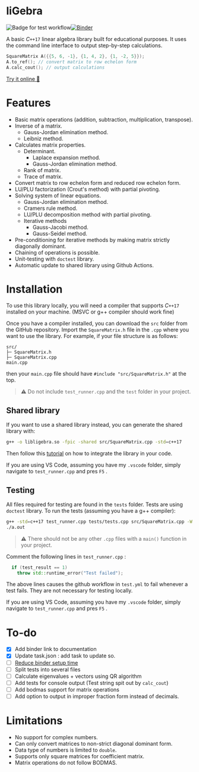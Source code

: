 ﻿# liGebra

![Badge for test workflow](https://github.com/creme332/liGebra/actions/workflows/test.yml/badge.svg)[![Binder](https://mybinder.org/badge_logo.svg)](https://mybinder.org/v2/gh/creme332/liGebra/495e7dc07fb51714e52ba4b2138332ca3e04c2a8?urlpath=lab%2Ftree%2Fdocumentation.ipynb)

A basic $C\texttt{++17}$ linear algebra library built for educational purposes. It uses the command line interface to output step-by-step calculations.

```cpp
SquareMatrix A({{5, 6, -1}, {1, 4, 2}, {1, -2, 5}});
A.to_ref(); // convert matrix to row echelon form
A.calc_cout(); // output calculations
```

[Try it online 🎉](https://mybinder.org/v2/gh/creme332/liGebra/495e7dc07fb51714e52ba4b2138332ca3e04c2a8?urlpath=lab%2Ftree%2Fdocumentation.ipynb)

# Features
* Basic matrix operations (addition, subtraction, multiplication, transpose).
* Inverse of a matrix.
  + Gauss-Jordan elimination method.
  + Leibniz method.
* Calculates matrix properties.
  + Determinant.
    - Laplace expansion method.
    - Gauss-Jordan elimination method.
  + Rank of matrix.
  + Trace of matrix.
* Convert matrix to row echelon form and reduced row echelon form.
* LU/PLU factorization (Crout's method) with partial pivoting.
* Solving system of linear equations.
  + Gauss-Jordan elimination method.
  + Cramers rule method.
  + LU/PLU decomposition method with partial pivoting.
  + Iterative methods
    - Gauss-Jacobi method.
    - Gauss-Seidel method.
* Pre-conditioning for iterative methods by making matrix strictly diagonally dominant.
* Chaining of operations is possible.
* Unit-testing with `doctest` library. 
* Automatic update to shared library using Github Actions.
# Installation

To use this library locally, you will need a compiler that supports $C\texttt{++17}$ installed on your machine. (MSVC or g++ compiler should work fine) 

Once you have a compiler installed, you can download the `src` folder from the GitHub repository. Import the `SquareMatrix.h` file in the `.cpp` where you want to use the library. For example, if your file structure is as follows:

```
src/
├─ SquareMatrix.h
├─ SquareMatrix.cpp
main.cpp
```

then your `main.cpp` file should have `#include "src/SquareMatrix.h"` at the top.

> ⚠ Do not include `test_runner.cpp` and the `test` folder in your project. 

## Shared library

If you want to use a shared library instead, you can generate the shared library with:

```bash
g++ -o libligebra.so -fpic -shared src/SquareMatrix.cpp -std=c++17
```

Then follow this [tutorial](https://betterprogramming.pub/how-to-build-a-linux-shared-library-f5b574b0c08e) on how to integrate the library in your code.

If you are using VS Code, assuming you have my `.vscode` folder, simply navigate to `test_runner.cpp` and pres `F5` .

## Testing

All files required for testing are found in the `tests` folder. Tests are using `doctest` library.
To run the tests (assuming you have a g++ compiler):

```bash
g++ -std=c++17 test_runner.cpp tests/tests.cpp src/SquareMatrix.cpp -W
./a.out
```

> ⚠ There should not be any other `.cpp` files with a `main()` function in your project. 

Comment the following lines in `test_runner.cpp` :

```cpp
  if (test_result == 1)
    throw std::runtime_error("Test failed");
```

The above lines causes the github workflow in `test.yml` to fail whenever a test fails. They are not necessary for testing locally.

If you are using VS Code, assuming you have my `.vscode` folder, simply navigate to `test_runner.cpp` and pres `F5` .

# To-do
* [x] Add binder link to documentation
* [x] Update task.json : add task to update so.
* [ ] [Reduce binder setup time](https://discourse.jupyter.org/t/how-to-reduce-mybinder-org-repository-startup-time/4956)
* [ ] Split tests into several files
* [ ] Calculate eigenvalues + vectors using QR algorithm
* [ ] Add tests for console output (Test string spit out by `calc_cout`)
* [ ] Add bodmas support for matrix operations
* [ ] Add option to output in improper fraction form instead of decimals.
# Limitations
* No support for complex numbers.
* Can only convert matrices to non-strict diagonal dominant form.
* Data type of numbers is limited to `double`.
* Supports only square matrices for coefficient matrix.
* Matrix operations do not follow BODMAS.

